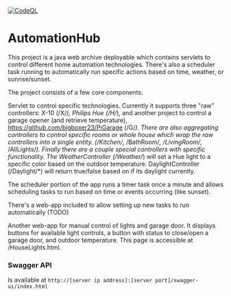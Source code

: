 [![CodeQL](https://github.com/bigboxer23/VeraAutomationHub/actions/workflows/codeql.yml/badge.svg)](https://github.com/bigboxer23/VeraAutomationHub/actions/workflows/codeql.yml)

# AutomationHub

This project is a java web archive deployable which contains servlets to control different home automation technologies.
There's also a scheduler task running to automatically run specific actions based on time, weather, or sunrise/sunset.

The project consists of a few core components:

Servlet to control specific technologies.  Currently it supports three "raw" controllers: X-10 (/X/*), Philips Hue (/H/*), and
another project to control a garage opener (and retrieve temperature), https://github.com/bigboxer23/PiGarage (/G/*).  There are
also aggregating controllers to control specific rooms or whole house which wrap the raw controllers into a single entity.
(/Kitchen/*, /BathRoom/*, /LivingRoom/*, /AllLights/*).  Finally there are a couple special controllers with specific
functionality.  The WeatherController (/Weather/*)  will set a Hue light to a specific color based on the outdoor temperature.
DaylightController (/Daylight/*) will return true/false based on if its daylight currently.

The scheduler portion of the app runs a timer task once a minute and allows scheduling tasks to run based on time or events
occurring (like sunset).

There's a web-app included to allow setting up new tasks to run automatically (TODO)

Another web-app for manual control of lights and garage door.  It displays buttons for available light controls, a button with
status to close/open a garage door, and outdoor temperature.  This page is accessible at /HouseLights.html.

### Swagger API

Is available at `http://[server ip address]:[server port]/swagger-ui/index.html`
